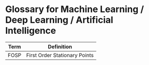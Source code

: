 
Glossary for Machine Learning / Deep Learning / Artificial Intelligence
=== 

|Term | Definition |
|-----|------------|
FOSP | First Order Stationary Points 

